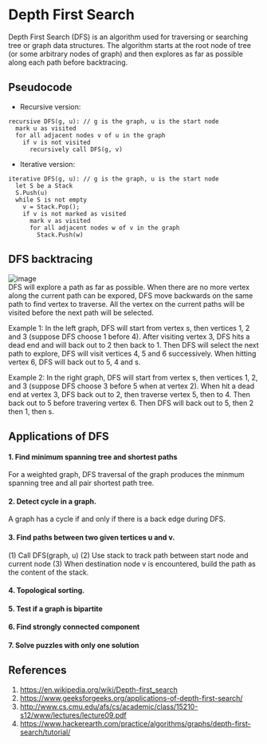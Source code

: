 # Depth First Search
Depth First Search (DFS) is an algorithm used for traversing or searching tree or graph data structures. The algorithm starts at the root node of tree (or some arbitrary nodes of graph) and then explores as far as possible along each path before backtracing. 

## Pseudocode
- Recursive version:
```
recursive DFS(g, u): // g is the graph, u is the start node
  mark u as visited
  for all adjacent nodes v of u in the graph
    if v is not visited
      recursively call DFS(g, v)
```
- Iterative version:
```
iterative DFS(g, u): // g is the graph, u is the start node
  let S be a Stack 
  S.Push(u)
  while S is not empty
    v = Stack.Pop();
    if v is not marked as visited
      mark v as visited
      for all adjacent nodes w of v in the graph
        Stack.Push(w)
```

## DFS backtracing
![image](https://github.com/idanhuang/DataStructure-and-Algorithm/blob/master/image/DFS_backtracing.png) <br/>
DFS will explore a path as far as possible. When there are no more vertex along the current path can be expored, DFS move backwards on the same path to find vertex to traverse. All the vertex on the current paths will be visited before the next path will be selected.

Example 1: In the left graph, DFS will start from vertex s, then vertices 1, 2 and 3 (suppose DFS choose 1 before 4). After visiting vertex 3, DFS hits a dead end and will back out to 2 then back to 1. Then DFS will select the next path to explore, DFS will visit vertices 4, 5 and 6 successively. When hitting vertex 6, DFS will back out to 5, 4 and s.

Example 2: In the right graph, DFS will start from vertex s, then vertices 1, 2, and 3 (suppose DFS choose 3 before 5 when at vertex 2). When hit a dead end at vertex 3, DFS back out to 2, then traverse vertex 5, then to 4. Then back out to 5 before travering vertex 6. Then DFS will back out to 5, then 2 then 1, then s.

## Applications of DFS 
#### 1. Find minimum spanning tree and shortest paths
For a weighted graph, DFS traversal of the graph produces the minmum spanning tree and all pair shortest path tree.
#### 2. Detect cycle in a graph. 
A graph has a cycle if and only if there is a back edge during DFS.
#### 3. Find paths between two given tertices u and v. 
(1) Call DFS(graph, u) (2) Use stack to track path between start node and current node (3) When destination node v is encountered, build the path as the content of the stack.
#### 4. Topological sorting.
#### 5. Test if a graph is bipartite
#### 6. Find strongly connected component
#### 7. Solve puzzles with only one solution


## References
1. https://en.wikipedia.org/wiki/Depth-first_search
2. https://www.geeksforgeeks.org/applications-of-depth-first-search/
3. http://www.cs.cmu.edu/afs/cs/academic/class/15210-s12/www/lectures/lecture09.pdf
4. https://www.hackerearth.com/practice/algorithms/graphs/depth-first-search/tutorial/
